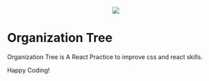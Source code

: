 <p align="center">
       <img src="./cover.png" />
       <h1>Organization Tree</h1>
</p>

Organization Tree is A React Practice to improve css and react skills.

Happy Coding!
